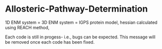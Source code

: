 # Allosteric-Pathway-Determination

1D ENM system = 
3D ENM system = IGPS protein model, hessian calculated using REACH method, 


Each code is still in progess- i.e., bugs can be expected. This message will be removed once each code has been fixed. 

